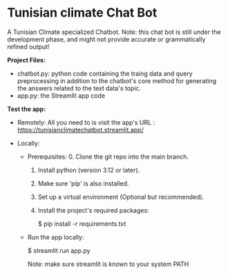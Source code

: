 # Tunisian climate Chat Bot
A Tunisian Climate specialized Chatbot.
Note: this chat bot is still under the development phase, and might not provide accurate or grammatically refined output!

**Project Files:**
- chatbot.py: python code containing the traing data and query preprocessing in addition to the chatbot's core method for generating the answers related to the text data's topic.
- app.py: the Streamlit app code

**Test the app:**
- Remotely:
  All you need to is visit the app's URL : https://tunisianclimatechatbot.streamlit.app/

- Locally:
  
  - Prerequisites:
    0. Clone the git repo into the main branch.
    1. Install python (version 3.12 or later).
    2. Make sure 'pip' is also installed. 
    3. Set up a virtual environment (Optional but recommended).
    4. Install the project's required packages:

       $ pip install -r requirements.txt
    
  - Run the app locally:

      $ streamlit run app.py
    
    Note: make sure streamlit is known to your system PATH
    


